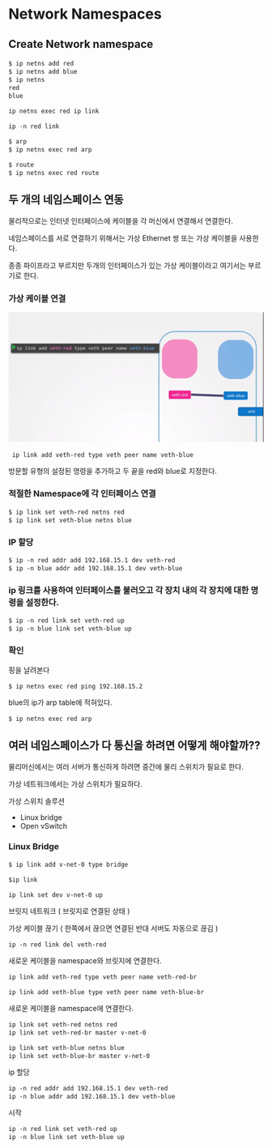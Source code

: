 # Network Namespaces
## Create Network namespace
```
$ ip netns add red
$ ip netns add blue
$ ip netns
red
blue
```

```
ip netns exec red ip link
```

```
ip -n red link
```

```
$ arp
$ ip netns exec red arp
```

```
$ route
$ ip netns exec red route
```


## 두 개의 네임스페이스 연동
물리적으로는 인터넷 인터페이스에 케이블을 각 머신에서 연결해서 연결한다.

네임스페이스를 서로 연결하기 위해서는 가상 Ethernet 쌍 또는 가상 케이블을 사용한다.

종종 파이프라고 부르지만 두개의 인터페이스가 있는 가상 케이블이라고 여기서는 부르기로 한다.


### 가상 케이블 연결
![namespace_1](../contents/namespace_1.PNG)
```
 ip link add veth-red type veth peer name veth-blue
```
방문할 유형의 설정된 명령을 추가하고 두 끝을 red와 blue로 지정한다.


### 적절한 Namespace에 각 인터페이스 연결
```
$ ip link set veth-red netns red
$ ip link set veth-blue netns blue
```


### IP 할당
```
$ ip -n red addr add 192.168.15.1 dev veth-red
$ ip -n blue addr add 192.168.15.1 dev veth-blue
```

### ip 링크를 사용하여 인터페이스를 불러오고 각 장치 내의 각 장치에 대한 명령을 설정한다.
```
$ ip -n red link set veth-red up
$ ip -n blue link set veth-blue up
```

### 확인
핑을 날려본다
```
$ ip netns exec red ping 192.168.15.2
```

blue의 ip가 arp table에 적혀있다.
```
$ ip netns exec red arp
```


## 여러 네임스페이스가 다 통신을 하려면 어떻게 해야할까??
물리머신에서는 여러 서버가 통신하게 하려면 중간에 물리 스위치가 필요로 한다.

가상 네트워크에서는 가상 스위치가 필요하다.

가상 스위치 솔루션
* Linux bridge
* Open vSwitch


### Linux Bridge
```
$ ip link add v-net-0 type bridge
```

```
$ip link
```

```
ip link set dev v-net-0 up
```

브릿지 네트워크 ( 브릿지로 연결된 상태 )

가상 케이블 끊기 ( 한쪽에서 끊으면 연결된 반대 서버도 자동으로 끊김 )
```
ip -n red link del veth-red
```

새로운 케이블을 namespace와 브릿지에 연결한다.
```
ip link add veth-red type veth peer name veth-red-br
```

```
ip link add veth-blue type veth peer name veth-blue-br
```

새로운 케이블을 namespace에 연결한다.
```
ip link set veth-red netns red
ip link set veth-red-br master v-net-0
```

```
ip link set veth-blue netns blue
ip link set veth-blue-br master v-net-0
```

ip 할당
```
ip -n red addr add 192.168.15.1 dev veth-red
ip -n blue addr add 192.168.15.1 dev veth-blue
```

시작
```
ip -n red link set veth-red up
ip -n blue link set veth-blue up
```
